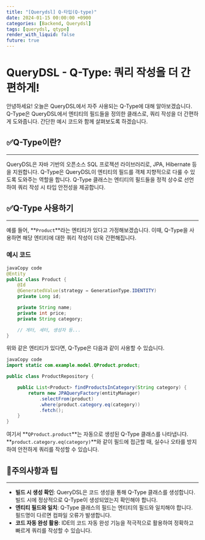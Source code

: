 ```yaml
---
title: "[Querydsl] Q-타입(Q-type)"
date: 2024-01-15 00:00:00 +0900
categories: [Backend, Querydsl]
tags: [querydsl, qtype]
render_with_liquid: false
future: true
---
```


# **QueryDSL - Q-Type: 쿼리 작성을 더 간편하게!**

안녕하세요! 오늘은 QueryDSL에서 자주 사용되는 Q-Type에 대해 알아보겠습니다. Q-Type은 QueryDSL에서 엔티티의 필드들을 정의한 클래스로, 쿼리 작성을 더 간편하게 도와줍니다. 간단한 예시 코드와 함께 살펴보도록 하겠습니다.

## ✅**Q-Type이란?**

---

QueryDSL은 자바 기반의 오픈소스 SQL 프로젝션 라이브러리로, JPA, Hibernate 등을 지원합니다. Q-Type은 QueryDSL이 엔티티의 필드를 객체 지향적으로 다룰 수 있도록 도와주는 역할을 합니다. Q-Type 클래스는 엔티티의 필드들을 정적 상수로 선언하여 쿼리 작성 시 타입 안전성을 제공합니다.

## ✅**Q-Type 사용하기**

---

예를 들어, **`Product`**라는 엔티티가 있다고 가정해보겠습니다. 이때, Q-Type을 사용하면 해당 엔티티에 대한 쿼리 작성이 더욱 간편해집니다.

### **예시 코드**

```java
javaCopy code
@Entity
public class Product {
    @Id
    @GeneratedValue(strategy = GenerationType.IDENTITY)
    private Long id;

    private String name;
    private int price;
    private String category;

    // 게터, 세터, 생성자 등...
}

```

위와 같은 엔티티가 있다면, Q-Type은 다음과 같이 사용할 수 있습니다.

```java
javaCopy code
import static com.example.model.QProduct.product;

public class ProductRepository {

    public List<Product> findProductsInCategory(String category) {
        return new JPAQueryFactory(entityManager)
            .selectFrom(product)
            .where(product.category.eq(category))
            .fetch();
    }
}

```

여기서 **`QProduct.product`**는 자동으로 생성된 Q-Type 클래스를 나타냅니다. **`product.category.eq(category)`**와 같이 필드에 접근할 때, 실수나 오타를 방지하여 안전하게 쿼리를 작성할 수 있습니다.

## 📌**주의사항과 팁**

---

- **빌드 시 생성 확인**: QueryDSL은 코드 생성을 통해 Q-Type 클래스를 생성합니다. 빌드 시에 정상적으로 Q-Type이 생성되었는지 확인해야 합니다.
- **엔티티 필드와 일치**: Q-Type 클래스의 필드는 엔티티의 필드와 일치해야 합니다. 필드명이 다르면 컴파일 오류가 발생합니다.
- **코드 자동 완성 활용**: IDE의 코드 자동 완성 기능을 적극적으로 활용하여 정확하고 빠르게 쿼리를 작성할 수 있습니다.
